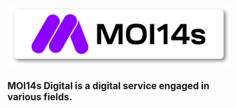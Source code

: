 <p align="center">
<img sizes="(max-width: 600px) 480px, 800px" src="https://raw.githubusercontent.com/MOI14s/.github/main/profile/MOI14s.png">

<h2>MOI14s Digital is a digital service engaged in various fields.</h2>
</p>
